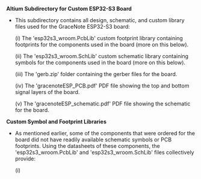 **Altium Subdirectory for Custom ESP32-S3 Board**

- This subdirectory contains all design, schematic, and custom library files used for the GraceNote ESP32-S3 board:

	(i) The 'esp32s3_wroom.PcbLib' custom footprint library containing footprints for the components used in the board (more on this below).

	(ii) The 'esp32s3_wroom.SchLib' custom schematic library containing symbols for the components used in the board (more on this below).

	(iii) The 'gerb.zip' folder containing the gerber files for the board.

	(iv) The 'gracenoteESP_PCB.pdf' PDF file showing the top and bottom signal layers of the board.

	(v) The 'gracenoteESP_schematic.pdf' PDF file showing the schematic for the board.

**Custom Symbol and Footprint Libraries**

- As mentioned earlier, some of the components that were ordered for the board did not have readily available schematic symbols or PCB footprints. Using the datasheets of these components, the 'esp32s3_wroom.PcbLib' and 'esp32s3_wroom.SchLib' files collectively provide:

	(i) 
